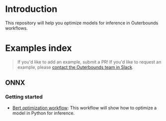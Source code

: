 # Introduction

This repository will help you optimize models for inference in Outerbounds workflows. 

# Examples index

> If you'd like to add an example, submit a PR! If you'd like to request an example, please [contact the Outerbounds team in Slack](https://outerboundsco.slack.com/archives/C02116BBNTU).

## ONNX

### Getting started
* [Bert optimization workflow](./onnx/bert/flow.py): This workflow will show how to optimize a model in Python for inference.